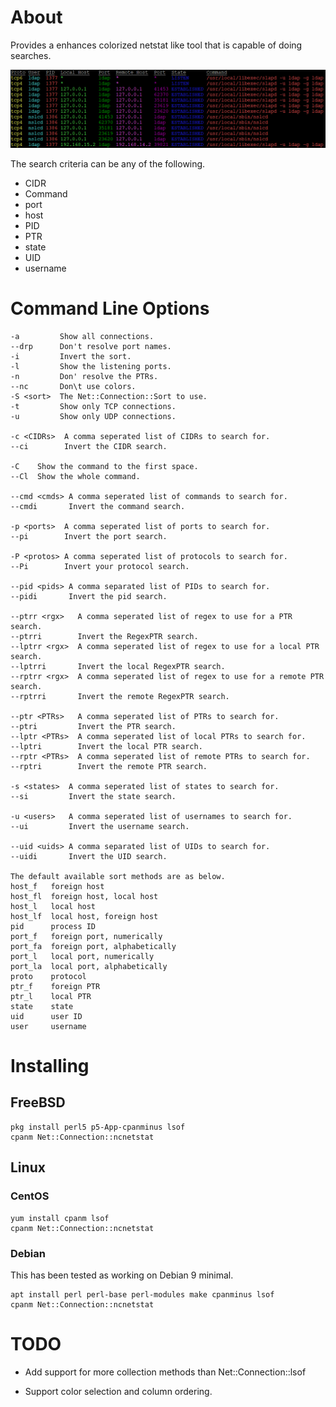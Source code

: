 # About

Provides a enhances colorized netstat like tool that is capable of doing searches.

![ncnetsetstat](ncnetstat.png)

The search criteria can be any of the following.

* CIDR
* Command
* port
* host
* PID
* PTR
* state
* UID
* username

# Command Line Options

    -a         Show all connections.
    --drp      Don't resolve port names.
    -i         Invert the sort.
    -l         Show the listening ports.
    -n         Don' resolve the PTRs.
    --nc       Don\t use colors.
    -S <sort>  The Net::Connection::Sort to use.
    -t         Show only TCP connections.
    -u         Show only UDP connections.
    
    -c <CIDRs>  A comma seperated list of CIDRs to search for.
    --ci        Invert the CIDR search.
    
    -C    Show the command to the first space.
    --Cl  Show the whole command.
    
    --cmd <cmds> A comma seperated list of commands to search for.
    --cmdi       Invert the command search.
    
    -p <ports>  A comma seperated list of ports to search for.
    --pi        Invert the port search.
    
    -P <protos> A comma seperated list of protocols to search for.
    --Pi        Invert your protocol search.
    
    --pid <pids> A comma separated list of PIDs to search for.
    --pidi       Invert the pid search.
    
    --ptrr <rgx>   A comma seperated list of regex to use for a PTR search.
    --ptrri        Invert the RegexPTR search.
    --lptrr <rgx>  A comma seperated list of regex to use for a local PTR search.
    --lptrri       Invert the local RegexPTR search.
    --rptrr <rgx>  A comma seperated list of regex to use for a remote PTR search.
    --rptrri       Invert the remote RegexPTR search.
    
    --ptr <PTRs>   A comma seperated list of PTRs to search for.
    --ptri         Invert the PTR search.
    --lptr <PTRs>  A comma seperated list of local PTRs to search for.
    --lptri        Invert the local PTR search.
    --rptr <PTRs>  A comma seperated list of remote PTRs to search for.
    --rptri        Invert the remote PTR search.
    
    -s <states>  A comma seperated list of states to search for.
    --si         Invert the state search.
    
    -u <users>   A comma seperated list of usernames to search for.
    --ui         Invert the username search.
    
    --uid <uids> A comma separated list of UIDs to search for.
    --uidi       Invert the UID search.
    
    The default available sort methods are as below.
    host_f   foreign host
    host_fl  foreign host, local host
    host_l   local host
    host_lf  local host, foreign host
    pid      process ID
    port_f   foreign port, numerically
    port_fa  foreign port, alphabetically
    port_l   local port, numerically
    port_la  local port, alphabetically
    proto    protocol
    ptr_f    foreign PTR
    ptr_l    local PTR
    state    state
    uid      user ID
    user     username

# Installing

## FreeBSD

    pkg install perl5 p5-App-cpanminus lsof
    cpanm Net::Connection::ncnetstat
    
## Linux

### CentOS

    yum install cpanm lsof
    cpanm Net::Connection::ncnetstat

### Debian

This has been tested as working on Debian 9 minimal.

    apt install perl perl-base perl-modules make cpanminus lsof
    cpanm Net::Connection::ncnetstat
# TODO

* Add support for more collection methods than Net::Connection::lsof

* Support color selection and column ordering.
